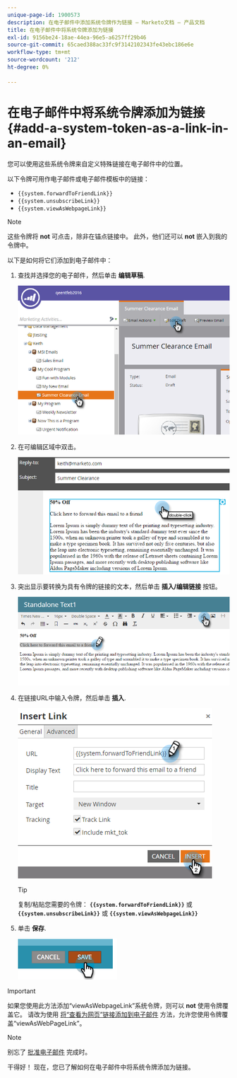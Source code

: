 ```yaml
---
unique-page-id: 1900573
description: 在电子邮件中添加系统令牌作为链接 — Marketo文档 — 产品文档
title: 在电子邮件中将系统令牌添加为链接
exl-id: 9156be24-18ae-44ea-96e5-a6257ff29b46
source-git-commit: 65caed388ac33fc9f3142102343fe43ebc186e6e
workflow-type: tm+mt
source-wordcount: '212'
ht-degree: 0%

---
```


# 在电子邮件中将系统令牌添加为链接 {#add-a-system-token-as-a-link-in-an-email}

您可以使用这些系统令牌来自定义特殊链接在电子邮件中的位置。

以下令牌可用作电子邮件或电子邮件模板中的链接：

* `{{system.forwardToFriendLink}}`
* `{{system.unsubscribeLink}}`
* `{{system.viewAsWebpageLink}}`

>[!NOTE]
>
>这些令牌将 **not** 可点击，除非在锚点链接中。 此外，他们还可以 **not** 嵌入到我的令牌中。

以下是如何将它们添加到电子邮件中：

1. 查找并选择您的电子邮件，然后单击 **编辑草稿**.

   ![](assets/one-1.png)

1. 在可编辑区域中双击。

   ![](assets/two-1.png)

1. 突出显示要转换为具有令牌的链接的文本，然后单击 **插入/编辑链接** 按钮。

   ![](assets/three-1.png)

1. 在链接URL中输入令牌，然后单击 **插入**.

   ![](assets/four-1.png)

   >[!TIP]
   >
   >复制/粘贴您需要的令牌： **`{{system.forwardToFriendLink}}`** 或 **`{{system.unsubscribeLink}}`** 或 **`{{system.viewAsWebpageLink}}`**

1. 单击 **保存**.

   ![](assets/image2014-9-17-22-3a12-3a17.png)

>[!IMPORTANT]
>
>如果您使用此方法添加“viewAsWebpageLink”系统令牌，则可以 **not** 使用令牌覆盖它。 请改为使用 [将“查看为网页”链接添加到电子邮件](/help/marketo/product-docs/email-marketing/general/functions-in-the-editor/add-a-view-as-web-page-link-to-an-email.md) 方法，允许您使用令牌覆盖“viewAsWebPageLink”。

>[!NOTE]
>
>别忘了 [批准电子邮件](/help/marketo/product-docs/email-marketing/general/creating-an-email/approve-an-email.md) 完成时。

干得好！ 现在，您已了解如何在电子邮件中将系统令牌添加为链接。
